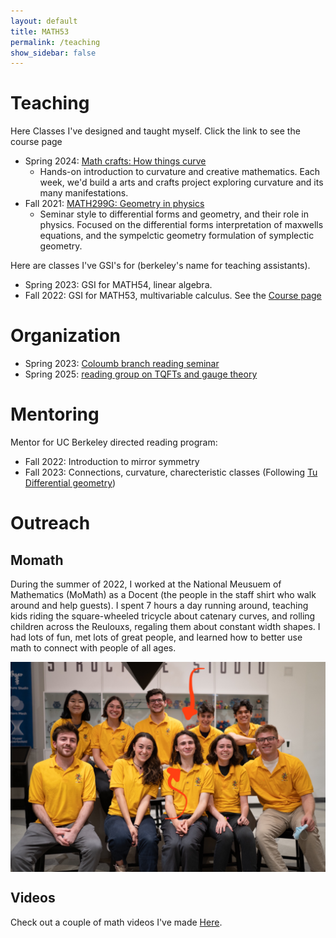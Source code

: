 ```yaml
---
layout: default
title: MATH53
permalink: /teaching
show_sidebar: false
---
```


<style>
img {
  display: block;
  margin-left: auto;
  margin-right: auto;
}
</style>


# Teaching

Here Classes I've designed and taught myself. Click the link to see the course page
- Spring 2024:  [Math crafts: How things curve](/teaching/math-crafts)
  - Hands-on introduction to curvature and creative mathematics. Each week, we'd build a arts and crafts project exploring curvature and its many manifestations.  
- Fall 2021:  [MATH299G: Geometry in physics](/teaching/STIC)
  - Seminar style to differential forms and geometry, and their role in physics. Focused on the differential forms interpretation of maxwells equations, and the sympelctic geometry formulation of symplectic geometry.


Here are classes I've GSI's for (berkeley's name for teaching assistants). 
- Spring 2023: GSI for MATH54, linear algebra.
- Fall 2022: GSI for MATH53, multivariable calculus. See the [Course page](/teaching/MATH53_Fall_2022/)

# Organization

- Spring 2023:  [Coloumb branch reading seminar](/teaching/Coloumb)
- Spring 2025:  [reading group on TQFTs and gauge theory](/teaching/TQFT-gauged)

# Mentoring
Mentor for UC Berkeley directed reading program:
- Fall 2022: Introduction to mirror symmetry
- Fall 2023: Connections, curvature, charecteristic classes (Following [Tu Differential geometry](https://link.springer.com/book/10.1007/978-3-319-55084-8))

# Outreach


## Momath
During the summer of 2022, I worked at the National Meusuem of Mathematics (MoMath) as a Docent (the people in the staff shirt who walk around and help guests). I spent 7 hours a day running around, teaching kids riding the square-wheeled tricycle about catenary curves, and rolling children  across the Reulouxs, regaling them about constant width shapes. I had lots of fun, met lots of great people, and learned how to better use math to connect with people of all ages.

<img src="/assets/images/momath.jpeg" alt="Staff picture at momath" width="800" >

## Videos
Check out a couple of math videos I've made [Here](/teaching/videos).   